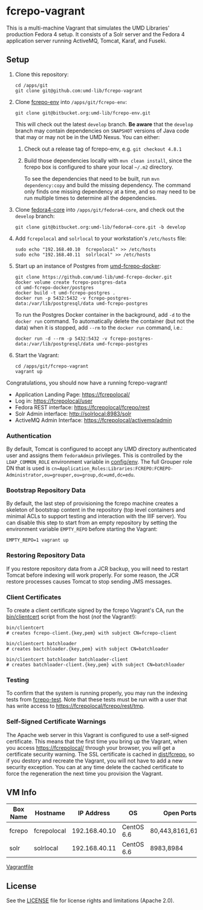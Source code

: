 # fcrepo-vagrant

This is a multi-machine Vagrant that simulates the UMD Libraries' production
Fedora 4 setup. It consists of a Solr server and the Fedora 4 application server
running ActiveMQ, Tomcat, Karaf, and Fuseki.

## Setup

1. Clone this repository:

    ```
    cd /apps/git
    git clone git@github.com:umd-lib/fcrepo-vagrant
    ```

2. Clone [fcrepo-env] into `/apps/git/fcrepo-env`:
   
    ```
    git clone git@bitbucket.org:umd-lib/fcrepo-env.git
    ```
    
    This will check out the latest `develop` branch. **Be aware** that the `develop` branch may contain dependencies on `SNAPSHOT` versions of Java code that may or may not be in the UMD Nexus. You can either:
    
    1. Check out a release tag of fcrepo-env, e.g. `git checkout 4.8.1`
    2. Build those dependencies locally with `mvn clean install`, since the fcrepo box is 
       configured to share your local `~/.m2` directory.
       
       To see the dependencies that need to be built, run `mvn dependency:copy` and build
       the missing dependency. The command only finds one missing dependency at a time, and
       so may need to be run multiple times to determine all the dependencies.
    
3. Clone [fedora4-core] into `/apps/git/fedora4-core`, and check out the `develop`
   branch:
   
   ```
   git clone git@bitbucket.org:umd-lib/fedora4-core.git -b develop
   ```
    
4. Add `fcrepolocal` and `solrlocal` to your workstation's `/etc/hosts` file:

    ```
    sudo echo "192.168.40.10  fcrepolocal" >> /etc/hosts
    sudo echo "192.168.40.11  solrlocal" >> /etc/hosts
    ```
    
5. Start up an instance of Postgres from [umd-fcrepo-docker](https://github.com/umd-lib/umd-fcrepo-docker):

    ```
    git clone https://github.com/umd-lib/umd-fcrepo-docker.git
    docker volume create fcrepo-postgres-data
    cd umd-fcrepo-docker/postgres
    docker build -t umd-fcrepo-postgres .
    docker run -p 5432:5432 -v fcrepo-postgres-data:/var/lib/postgresql/data umd-fcrepo-postgres
    ```
    
    To run the Postgres Docker container in the background, add `-d` to the `docker run`
    command. To automatically delete the container (but not the data) when it is stopped,
    add `--rm` to the `docker run` command, i.e.:
    
    ```
    docker run -d --rm -p 5432:5432 -v fcrepo-postgres-data:/var/lib/postgresql/data umd-fcrepo-postgres
    ```

6. Start the Vagrant:

    ```
    cd /apps/git/fcrepo-vagrant
    vagrant up
    ```

Congratulations, you should now have a running fcrepo-vagrant!

* Application Landing Page: <https://fcrepolocal/>
* Log in: <https://fcrepolocal/user>
* Fedora REST interface: <https://fcrepolocal/fcrepo/rest>
* Solr Admin interface: <http://solrlocal:8983/solr>
* ActiveMQ Admin Interface: <https://fcrepolocal/activemq/admin>

### Authentication

By default, Tomcat is configured to accept any UMD directory authenticated user
and assigns them `fedoraAdmin` privileges. This is controlled by the
`LDAP_COMMON_ROLE` environment variable in [config/env](files/fcrepo/env). The full Grouper role DN that is used is `cn=Application_Roles:Libraries:FCREPO:FCREPO-Administrator,ou=grouper,ou=group,dc=umd,dc=edu`.

### Bootstrap Repository Data

By default, the last step of provisioning the fcrepo machine creates a skeleton
of bootstrap content in the repository (top level containers and minimal ACLs to
support testing and interaction with the IIIF server). You can disable this step
to start from an empty repository by setting the environment variable `EMPTY_REPO`
before starting the Vagrant:

```
EMPTY_REPO=1 vagrant up
```

### Restoring Repository Data

If you restore repository data from a JCR backup, you will need to restart
Tomcat before indexing will work properly. For some reason, the JCR restore
processes causes Tomcat to stop sending JMS messages.

### Client Certificates

To create a client certificate signed by the fcrepo Vagrant's CA, run the
[bin/clientcert](bin/clientcert) script from the host (*not* the Vagrant!):

```
bin/clientcert
# creates fcrepo-client.{key,pem} with subject CN=fcrepo-client

bin/clientcert batchloader
# creates bactchloader.{key,pem} with subject CN=batchloader

bin/clientcert batchloader batchloader-client
# creates batchloader-client.{key,pem} with subject CN=batchloader
```

### Testing

To confirm that the system is running properly, you may run the indexing tests
from [fcrepo-test]. Note that these tests must be run with a user that has write
access to <https://fcrepolocal/fcrepo/rest/tmp>.

### Self-Signed Certificate Warnings

The Apache web server in this Vagrant is configured to use a self-signed
certificate. This means that the first time you bring up the Vagrant, when you access <https://fcrepolocal/> through your browser, you will get a certificate 
security warning. The SSL certificate is cached in [dist/fcrepo](dist/fcrepo), so
if you destory and recreate the Vagrant, you will not have to add a new security exception. You can at any time delete the cached certificate to force the
regeneration the next time you provision the Vagrant.

## VM Info

|Box Name |Hostname   |IP Address   |OS        |Open Ports |
|---------|-----------|-------------|----------|-----------|
|fcrepo   |fcrepolocal|192.168.40.10|CentOS 6.6|80,443,8161,61613|
|solr     |solrlocal  |192.168.40.11|CentOS 6.6|8983,8984  |

[Vagrantfile](Vagrantfile)

[jdk]: http://www.oracle.com/technetwork/java/javase/downloads/index-jsp-138363.html
[fcrepo-env]: https://bitbucket.org/umd-lib/fcrepo-env
[fedora4-core]: https://bitbucket.org/umd-lib/fedora4-core
[fcrepo-test]: https://bitbucket.org/umd-lib/fcrepo-test

## License

See the [LICENSE](LICENSE.md) file for license rights and limitations (Apache 2.0).

